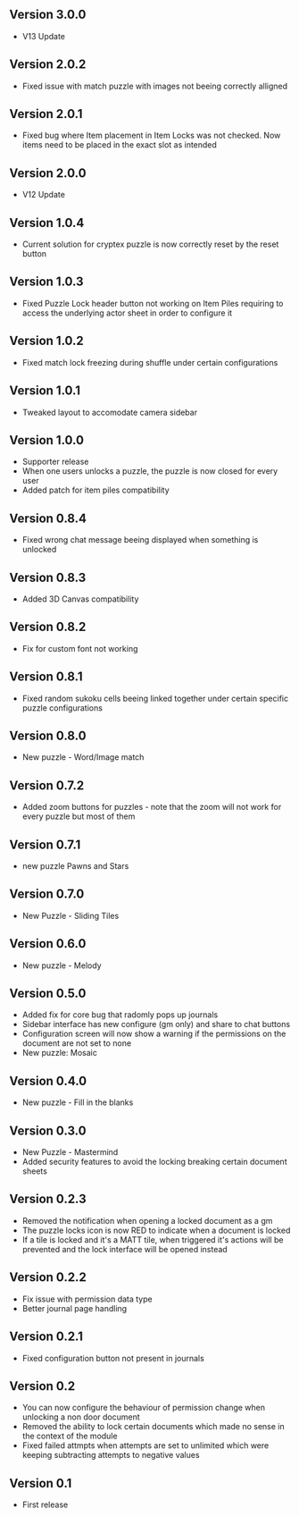 ## Version 3.0.0
- V13 Update

## Version 2.0.2
- Fixed issue with match puzzle with images not beeing correctly alligned

## Version 2.0.1
- Fixed bug where Item placement in Item Locks was not checked. Now items need to be placed in the exact slot as intended

## Version 2.0.0
- V12 Update

## Version 1.0.4
- Current solution for cryptex puzzle is now correctly reset by the reset button

## Version 1.0.3
- Fixed Puzzle Lock header button not working on Item Piles requiring to access the underlying actor sheet in order to configure it

## Version 1.0.2
- Fixed match lock freezing during shuffle under certain configurations

## Version 1.0.1
- Tweaked layout to accomodate camera sidebar

## Version 1.0.0
- Supporter release
- When one users unlocks a puzzle, the puzzle is now closed for every user
- Added patch for item piles compatibility

## Version 0.8.4
- Fixed wrong chat message beeing displayed when something is unlocked

## Version 0.8.3
- Added 3D Canvas compatibility

## Version 0.8.2
- Fix for custom font not working

## Version 0.8.1
- Fixed random sukoku cells beeing linked together under certain specific puzzle configurations

## Version 0.8.0
- New puzzle - Word/Image match

## Version 0.7.2
- Added zoom buttons for puzzles - note that the zoom will not work for every puzzle but most of them

## Version 0.7.1
- new puzzle Pawns and Stars

## Version 0.7.0
- New Puzzle - Sliding Tiles

## Version 0.6.0
- New puzzle - Melody

## Version 0.5.0
- Added fix for core bug that radomly pops up journals
- Sidebar interface has new configure (gm only) and share to chat buttons
- Configuration screen will now show a warning if the permissions on the document are not set to none
- New puzzle: Mosaic

## Version 0.4.0
- New puzzle - Fill in the blanks

## Version 0.3.0
- New Puzzle - Mastermind
- Added security features to avoid the locking breaking certain document sheets

## Version 0.2.3
- Removed the notification when opening a locked document as a gm
- The puzzle locks icon is now RED to indicate when a document is locked
- If a tile is locked and it's a MATT tile, when triggered it's actions will be prevented and the lock interface will be opened instead

## Version 0.2.2
- Fix issue with permission data type
- Better journal page handling

## Version 0.2.1
- Fixed configuration button not present in journals

## Version 0.2
- You can now configure the behaviour of permission change when unlocking a non door document
- Removed the ability to lock certain documents which made no sense in the context of the module
- Fixed failed attmpts when attempts are set to unlimited which were keeping subtracting attempts to negative values

## Version 0.1
- First release

